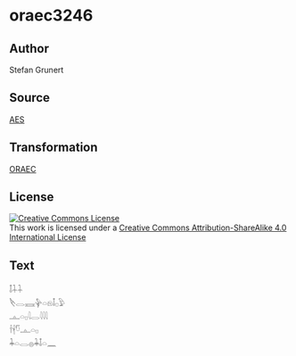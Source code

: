 # oraec3246

## Author

Stefan Grunert

## Source

[AES](https://github.com/simondschweitzer/aes)

## Transformation

[ORAEC](https://oraec.github.io/)

## License

<a rel="license" href="http://creativecommons.org/licenses/by-sa/4.0/"><img alt="Creative Commons License" style="border-width:0" src="https://i.creativecommons.org/l/by-sa/4.0/88x31.png" /></a><br />This work is licensed under a <a rel="license" href="http://creativecommons.org/licenses/by-sa/4.0/">Creative Commons Attribution-ShareAlike 4.0 International License</a>

## Text

𓄤𓇑𓇑<br>
𓌸𓂋𓈘𓊿𓏏𓁶𓄤𓊪𓅱<br>
𓊵𓏏𓊪𓇋𓂋𓇋𓇋𓇋<br>
𓌂𓇩𓎸𓊵𓏏𓊪<br>
𓇓𓏏𓂋𓐍𓇓𓄤𓏏𓈖<br>
